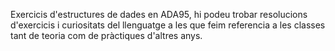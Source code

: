 Exercicis d'estructures de dades en ADA95, hi podeu trobar resolucions d'exercicis i curiositats del llenguatge 
a les que feim referencia a les classes tant de teoria com de pràctiques d'altres anys.
